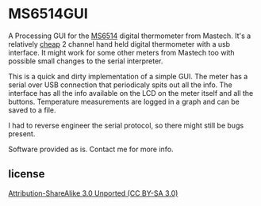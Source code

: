 MS6514GUI
=========

A Processing GUI for the [MS6514](http://www.p-mastech.com/index.php?page=shop.product_details&flypage=flypage.tpl&product_id=150&category_id=18&option=com_virtuemart&Itemid=29) digital thermometer from Mastech. It's a relatively [cheap](http://www.goodluckbuy.com/mastech-ms6514-dual-channel-digital-thermometer.html) 2 channel hand held digital thermometer with a usb interface. 
It might work for some other meters from Mastech too with possible small changes to the serial interpreter.

This is a quick and dirty implementation of a simple GUI. The meter has a serial over USB connection that periodicaly spits out all the info.
The interface has all the info available on the LCD on the meter itself and all the buttons.
Temperature measurements are logged in a graph and can be saved to a file.

I had to reverse engineer the serial protocol, so there might still be bugs present.

Software provided as is. Contact me for more info.

license
-------
[Attribution-ShareAlike 3.0 Unported (CC BY-SA 3.0)](http://creativecommons.org/licenses/by-sa/3.0/)
